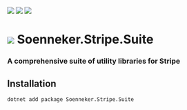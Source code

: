 [![](https://img.shields.io/nuget/v/soenneker.stripe.suite.svg?style=for-the-badge)](https://www.nuget.org/packages/soenneker.stripe.suite/)
[![](https://img.shields.io/github/actions/workflow/status/soenneker/soenneker.stripe.suite/publish-package.yml?style=for-the-badge)](https://github.com/soenneker/soenneker.stripe.suite/actions/workflows/publish-package.yml)
[![](https://img.shields.io/nuget/dt/soenneker.stripe.suite.svg?style=for-the-badge)](https://www.nuget.org/packages/soenneker.stripe.suite/)

# ![](https://user-images.githubusercontent.com/4441470/224455560-91ed3ee7-f510-4041-a8d2-3fc093025112.png) Soenneker.Stripe.Suite
### A comprehensive suite of utility libraries for Stripe

## Installation

```
dotnet add package Soenneker.Stripe.Suite
```
